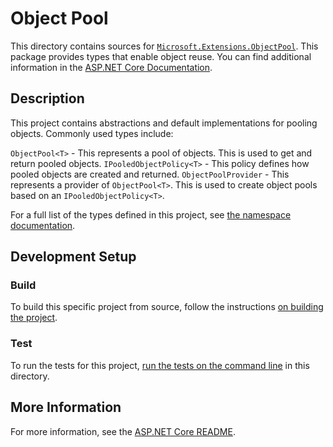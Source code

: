 # Object Pool

This directory contains sources for [`Microsoft.Extensions.ObjectPool`](https://www.nuget.org/packages/Microsoft.Extensions.ObjectPool). This package provides types that enable object reuse. You can find additional information in the [ASP.NET Core Documentation](https://learn.microsoft.com/aspnet/core/performance/objectpool).

## Description

This project contains abstractions and default implementations for pooling objects. Commonly used types include:

`ObjectPool<T>` - This represents a pool of objects. This is used to get and return pooled objects.
`IPooledObjectPolicy<T>` - This policy defines how pooled objects are created and returned.
`ObjectPoolProvider` - This represents a provider of `ObjectPool<T>`. This is used to create object pools based on an `IPooledObjectPolicy<T>`.


For a full list of the types defined in this project, see [the namespace documentation](https://learn.microsoft.com/dotnet/api/microsoft.extensions.objectpool).

## Development Setup

### Build

To build this specific project from source, follow the instructions [on building the project](../../docs/BuildFromSource.md#step-3-build-the-repo).

### Test

To run the tests for this project, [run the tests on the command line](../../docs/BuildFromSource.md#running-tests-on-command-line) in this directory.

## More Information

For more information, see the [ASP.NET Core README](../../README.md).
